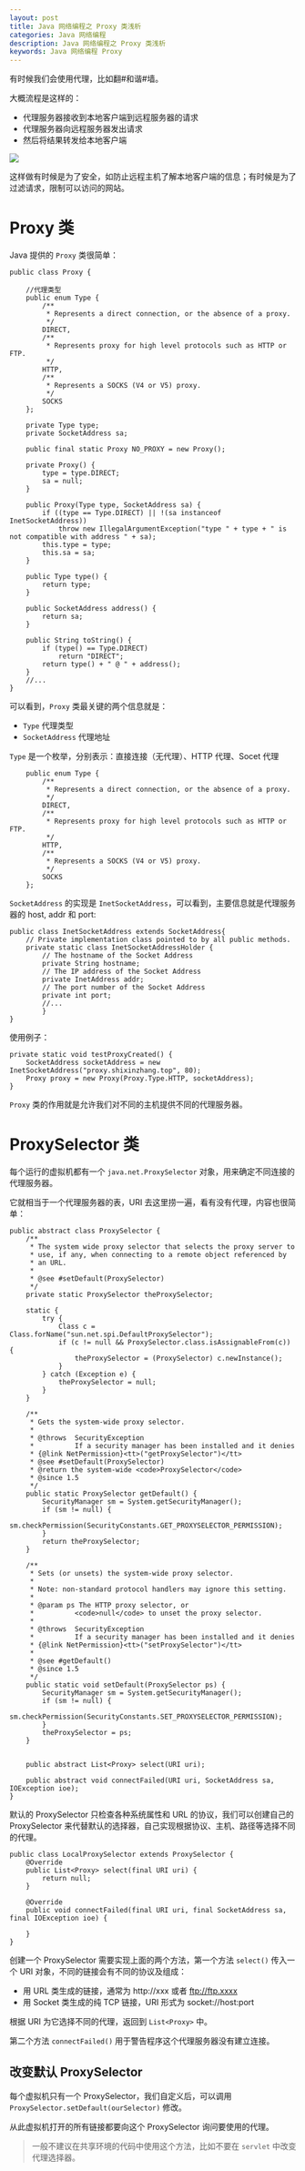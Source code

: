 ```yaml
---
layout: post
title: Java 网络编程之 Proxy 类浅析
categories: Java 网络编程
description: Java 网络编程之 Proxy 类浅析
keywords: Java 网络编程 Proxy
---
```


有时候我们会使用代理，比如翻#和谐#墙。


大概流程是这样的：

- 代理服务器接收到本地客户端到远程服务器的请求
- 代理服务器向远程服务器发出请求
- 然后将结果转发给本地客户端

![](https://ws1.sinaimg.cn/large/b1aad299gy1fk9gya8dvgj20id09c0uz.jpg)

这样做有时候是为了安全，如防止远程主机了解本地客户端的信息；有时候是为了过滤请求，限制可以访问的网站。


# Proxy 类

Java 提供的 ``Proxy`` 类很简单：

```
public class Proxy {

    //代理类型
    public enum Type {
        /**
         * Represents a direct connection, or the absence of a proxy.
         */
        DIRECT,
        /**
         * Represents proxy for high level protocols such as HTTP or FTP.
         */
        HTTP,
        /**
         * Represents a SOCKS (V4 or V5) proxy.
         */
        SOCKS
    };

    private Type type;
    private SocketAddress sa;

    public final static Proxy NO_PROXY = new Proxy();

    private Proxy() {
        type = type.DIRECT;
        sa = null;
    }

    public Proxy(Type type, SocketAddress sa) {
        if ((type == Type.DIRECT) || !(sa instanceof InetSocketAddress))
            throw new IllegalArgumentException("type " + type + " is not compatible with address " + sa);
        this.type = type;
        this.sa = sa;
    }

    public Type type() {
        return type;
    }

    public SocketAddress address() {
        return sa;
    }

    public String toString() {
        if (type() == Type.DIRECT)
            return "DIRECT";
        return type() + " @ " + address();
    }
    //...
}
```

可以看到，``Proxy`` 类最关键的两个信息就是：

- ``Type`` 代理类型
- ``SocketAddress`` 代理地址

``Type`` 是一个枚举，分别表示：直接连接（无代理）、HTTP 代理、Socet 代理

```
    public enum Type {
        /**
         * Represents a direct connection, or the absence of a proxy.
         */
        DIRECT,
        /**
         * Represents proxy for high level protocols such as HTTP or FTP.
         */
        HTTP,
        /**
         * Represents a SOCKS (V4 or V5) proxy.
         */
        SOCKS
    };
```

``SocketAddress`` 的实现是 ``InetSocketAddress``，可以看到，主要信息就是代理服务器的 host, addr 和 port:

```
public class InetSocketAddress extends SocketAddress{
    // Private implementation class pointed to by all public methods.
    private static class InetSocketAddressHolder {
        // The hostname of the Socket Address
        private String hostname;
        // The IP address of the Socket Address
        private InetAddress addr;
        // The port number of the Socket Address
        private int port;
        //...
        }
}
```

使用例子：

```
private static void testProxyCreated() {
    SocketAddress socketAddress = new InetSocketAddress("proxy.shixinzhang.top", 80);
    Proxy proxy = new Proxy(Proxy.Type.HTTP, socketAddress);
}
```

``Proxy`` 类的作用就是允许我们对不同的主机提供不同的代理服务器。

# ProxySelector 类

每个运行的虚拟机都有一个 ``java.net.ProxySelector`` 对象，用来确定不同连接的代理服务器。

它就相当于一个代理服务器的表，URI 去这里捞一遍，看有没有代理，内容也很简单：

```
public abstract class ProxySelector {
    /**
     * The system wide proxy selector that selects the proxy server to
     * use, if any, when connecting to a remote object referenced by
     * an URL.
     *
     * @see #setDefault(ProxySelector)
     */
    private static ProxySelector theProxySelector;

    static {
        try {
            Class c = Class.forName("sun.net.spi.DefaultProxySelector");
            if (c != null && ProxySelector.class.isAssignableFrom(c)) {
                theProxySelector = (ProxySelector) c.newInstance();
            }
        } catch (Exception e) {
            theProxySelector = null;
        }
    }

    /**
     * Gets the system-wide proxy selector.
     *
     * @throws  SecurityException
     *          If a security manager has been installed and it denies
     * {@link NetPermission}<tt>("getProxySelector")</tt>
     * @see #setDefault(ProxySelector)
     * @return the system-wide <code>ProxySelector</code>
     * @since 1.5
     */
    public static ProxySelector getDefault() {
        SecurityManager sm = System.getSecurityManager();
        if (sm != null) {
            sm.checkPermission(SecurityConstants.GET_PROXYSELECTOR_PERMISSION);
        }
        return theProxySelector;
    }

    /**
     * Sets (or unsets) the system-wide proxy selector.
     *
     * Note: non-standard protocol handlers may ignore this setting.
     *
     * @param ps The HTTP proxy selector, or
     *          <code>null</code> to unset the proxy selector.
     *
     * @throws  SecurityException
     *          If a security manager has been installed and it denies
     * {@link NetPermission}<tt>("setProxySelector")</tt>
     *
     * @see #getDefault()
     * @since 1.5
     */
    public static void setDefault(ProxySelector ps) {
        SecurityManager sm = System.getSecurityManager();
        if (sm != null) {
            sm.checkPermission(SecurityConstants.SET_PROXYSELECTOR_PERMISSION);
        }
        theProxySelector = ps;
    }


    public abstract List<Proxy> select(URI uri);

    public abstract void connectFailed(URI uri, SocketAddress sa, IOException ioe);
}
```

默认的 ProxySelector 只检查各种系统属性和 URL 的协议，我们可以创建自己的 ProxySelector 来代替默认的选择器，自己实现根据协议、主机、路径等选择不同的代理。

```
public class LocalProxySelector extends ProxySelector {
    @Override
    public List<Proxy> select(final URI uri) {
        return null;
    }

    @Override
    public void connectFailed(final URI uri, final SocketAddress sa, final IOException ioe) {

    }
}
```

创建一个 ProxySelector 需要实现上面的两个方法，第一个方法 ``select()`` 传入一个 URI 对象，不同的链接会有不同的协议及组成：

- 用 URL 类生成的链接，通常为 http://xxx 或者 ftp://ftp.xxxx
- 用 Socket 类生成的纯 TCP 链接，URI 形式为 socket://host:port

根据 URI 为它选择不同的代理，返回到 ``List<Proxy>`` 中。

第二个方法 ``connectFailed()`` 用于警告程序这个代理服务器没有建立连接。



## 改变默认 ProxySelector

每个虚拟机只有一个 ProxySelector，我们自定义后，可以调用 ``ProxySelector.setDefault(ourSelector)`` 修改。

从此虚拟机打开的所有链接都要向这个 ProxySelector 询问要使用的代理。

> 一般不建议在共享环境的代码中使用这个方法，比如不要在 ``servlet`` 中改变代理选择器。


